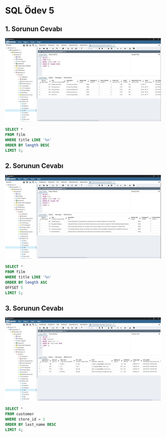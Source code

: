# SQL Ödev 5

## 1. Sorunun Cevabı 

![answer5.1](./images/5.1.JPG)

```sql
SELECT * 
FROM film
WHERE title LIKE '%n' 
ORDER BY length DESC
LIMIT 5;
```
## 2. Sorunun Cevabı 

![answer5.2](./images/5.2.JPG)

```sql
SELECT * 
FROM film
WHERE title LIKE '%n' 
ORDER BY length ASC
OFFSET 5
LIMIT 5;
```

## 3. Sorunun Cevabı 

![answer5.3](./images/5.3.JPG)

```sql
SELECT * 
FROM customer
WHERE store_id = 1
ORDER BY last_name DESC
LIMIT 4;

```
